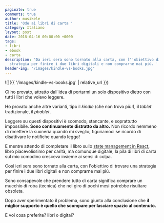 ```yaml
---
paginate: true
comments: true
author: musikele
title: 'Ode ai libri di carta '
category: Italiano
layout: post
date: 2018-04-16 00:00:00 +0000
tags:
- libri
- ebook
- carta
description: 'Da ieri sera sono tornato alla carta, con l''obiettivo di trovare una
  strategia per finire i due libri digitali e non comprarne mai più. '
header-img: "/images/kindle-vs-books.jpg"
---
```

![]({{ '/images/kindle-vs-books.jpg' | relative_url }})  
  
Ci ho provato, attratto dall'idea di portarmi un solo dispositivo dietro con tutti i libri che volevo leggere.

Ho provato anche altre varianti, tipo il _kindle_ (che non trovo più!), il _tablet_ tradizionale, il _phablet_.

Leggere su questi dispositivi è scomodo, stancante, e soprattutto impossibile. **Sono continuamente distratto da altro.** Non ricordo nemmeno di rimettere la suoneria quando mi sveglio, figuriamoci se ricordo di disattivare le notifiche quando leggo!

E mentre attendo di completare il libro sullo [state management in React](https://leanpub.com/taming-the-state-in-react), libro piacevolissimo per carità, ma comunque digitale, la pila di libri di carta sul mio comodino cresceva insieme ai sensi di colpa.

Così ieri sera sono tornato alla carta, con l'obiettivo di trovare una strategia per finire i due libri digitali e non comprarne mai più. 

Sono consapevole che prendere tutto di carta significa comprare un mucchio di roba (tecnica) che nel giro di pochi mesi potrebbe risultare obsoleta. 

Dopo aver sperimentato il problema, sono giunto alla conclusione che **il miglior supporto è quello che scompare per lasciare spazio al contenuto.** 

E voi cosa preferite? libri o digital? 